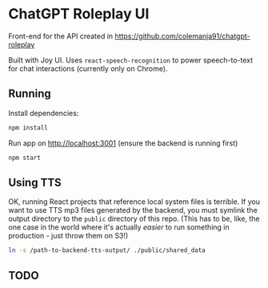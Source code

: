 # ChatGPT Roleplay UI

Front-end for the API created in https://github.com/colemanja91/chatgpt-roleplay

Built with Joy UI. Uses `react-speech-recognition` to power speech-to-text for chat interactions (currently only on Chrome).

## Running

Install dependencies:

```sh
npm install
```

Run app on [http://localhost:3001](http://localhost:3001) (ensure the backend is running first)

```sh
npm start
```

## Using TTS

OK, running React projects that reference local system files is terrible. If you want to use TTS mp3 files generated by the backend,
you must symlink the output directory to the `public` directory of this repo. (This has to be, like, the one case in the world where it's actually _easier_ to run something in production - just throw them on S3!)

```sh
ln -s /path-to-backend-tts-output/ ./public/shared_data
```

## TODO
